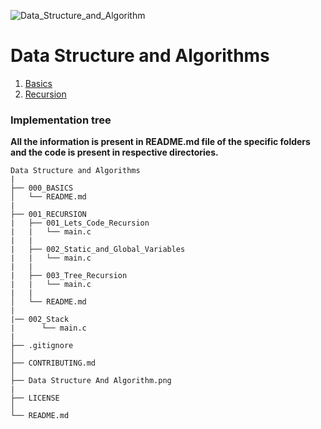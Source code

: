 ![Data_Structure_and_Algorithm](Data_Structure_and_Algorithm.png)

# Data Structure and Algorithms

1. [Basics](000_Basics)
2. [Recursion](001_RECURSION)


### Implementation tree

**All the information is present in README.md file of the specific folders and the code is present in respective directories.**
```
Data Structure and Algorithms
|
├── 000_BASICS     
│   └── README.md
|
├── 001_RECURSION
|   ├── 001_Lets_Code_Recursion            
|   |   └── main.c   
|   |
|   ├── 002_Static_and_Global_Variables            
|   |   └── main.c
|   |
|   ├── 003_Tree_Recursion            
|   |   └── main.c
|   |         
│   └── README.md 
|
|── 002_Stack            
|      └── main.c
| 
├── .gitignore              
│
├── CONTRIBUTING.md 
│
├── Data Structure And Algorithm.png             
|
├── LICENSE
│
└── README.md                            
```
